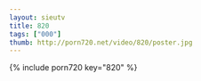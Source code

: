 ```yaml
--- 
layout: sieutv
title: 820
tags: ["000"]
thumb: http://porn720.net/video/820/poster.jpg
---
```

{% include porn720 key="820" %} 
